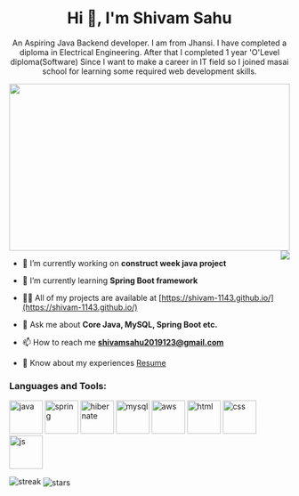 <h1 align="center">Hi 👋, I'm Shivam Sahu</h1>
<p align="center">An Aspiring Java Backend developer. I am from Jhansi. I have completed a diploma in Electrical Engineering. After that I completed 1 year 'O'Level diploma(Software) Since I want to make a career in IT field so I joined masai school for learning some required web development skills.</p>
<img src="https://media2.giphy.com/media/26BRGoqbUQvk8nwTC/giphy.gif?cid=ecf05e47fet7bgvbjps9v58d1867984qyw68jcbzvl4qj62c&rid=giphy.gif&ct=g" width="100%" height="300px" >

<img align="right" src="https://media.tenor.com/UtSahOVYvDQAAAAC/banner-discord.gif" />

- 🔭 I’m currently working on **construct week java project**

- 🌱 I’m currently learning **Spring Boot framework**

- 👨‍💻 All of my projects are available at [https://shivam-1143.github.io/](https://shivam-1143.github.io/)

- 💬 Ask me about **Core Java, MySQL, Spring Boot etc.**

- 📫 How to reach me **shivamsahu2019123@gmail.com**

- 📄 Know about my experiences <a href="https://drive.google.com/file/d/1MSCCl56yvdN9Rxt01L_meHtuCv7KnMyF/view?usp=sharing" target="_blank">Resume</a>

<h3 align="left">Languages and Tools:</h3>
<p align="left">
    <img src="https://skilldistillery.com//wp-content/uploads/2016/03/Java_logo.png"alt="java" width="60" height="60">
    <img src="https://pbs.twimg.com/profile_images/1235868806079057921/fTL08u_H_400x400.png" alt="spring" width="60" height="60">
    <img src="https://user-images.githubusercontent.com/107460400/212717186-df49e6e8-3084-40e2-9891-1ddd7392e390.png" alt="hibernate" width="60" height="60">
    <img src="https://user-images.githubusercontent.com/107460400/212717395-e227e2cf-3dfc-4408-9dcd-801b1b36428f.png" alt="mysql" width="60" height="60">
    <img src="https://user-images.githubusercontent.com/107460400/212717541-d96ac217-e41b-43ef-ac1d-01bcbdc07a58.png" alt="aws" width="60" height="60">
    <img src="https://user-images.githubusercontent.com/107460400/212717658-5f4d8669-f39e-4c38-a070-f5fcf767778b.png" alt="html" width="60" height="60">
    <img src="https://play-lh.googleusercontent.com/RTAZb9E639F4JBcuBRTPEk9_92I-kaKgBMw4LFxTGhdCQeqWukXh74rTngbQpBVGxqo" alt="css" width="60" height="60">
    <img src="https://static.javatpoint.com/images/javascript/javascript_logo.png" alt="js" width="60" height="60">
</p>

<div>
  <img src="https://github-readme-streak-stats.herokuapp.com?user=Shivam-1143&theme=radical&hide_border=true" alt="streak" />
  <img align="center" src="https://github-profile-trophy.vercel.app/?username=Shivam-1143&theme=radical" alt="stars">
</div>
